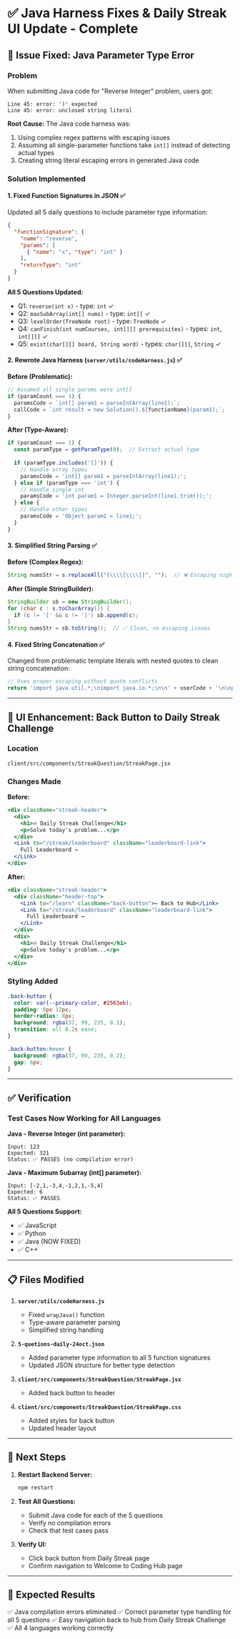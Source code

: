 # ✅ Java Harness Fixes & Daily Streak UI Update - Complete

## 🔧 Issue Fixed: Java Parameter Type Error

### Problem
When submitting Java code for "Reverse Integer" problem, users got:
```
Line 45: error: ')' expected
Line 45: error: unclosed string literal
```

**Root Cause:** The Java code harness was:
1. Using complex regex patterns with escaping issues
2. Assuming all single-parameter functions take `int[]` instead of detecting actual types
3. Creating string literal escaping errors in generated Java code

### Solution Implemented

#### 1. **Fixed Function Signatures in JSON** ✅
Updated all 5 daily questions to include parameter type information:

```json
{
  "functionSignature": {
    "name": "reverse",
    "params": [
      { "name": "x", "type": "int" }
    ],
    "returnType": "int"
  }
}
```

**All 5 Questions Updated:**
- Q1: `reverse(int x)` - type: `int` ✓
- Q2: `maxSubArray(int[] nums)` - type: `int[]` ✓
- Q3: `levelOrder(TreeNode root)` - type: `TreeNode` ✓
- Q4: `canFinish(int numCourses, int[][] prerequisites)` - types: `int`, `int[][]` ✓
- Q5: `exist(char[][] board, String word)` - types: `char[][]`, `String` ✓

#### 2. **Rewrote Java Harness (`server/utils/codeHarness.js`)** ✅

**Before (Problematic):**
```javascript
// Assumed all single params were int[]
if (paramCount === 1) {
  paramsCode = `int[] param1 = parseIntArray(line1);`;
  callCode = `int result = new Solution().${functionName}(param1);`;
}
```

**After (Type-Aware):**
```javascript
if (paramCount === 1) {
  const paramType = getParamType(0);  // Extract actual type
  
  if (paramType.includes('[]')) {
    // Handle array types
    paramsCode = 'int[] param1 = parseIntArray(line1);';
  } else if (paramType === 'int') {
    // Handle single int
    paramsCode = 'int param1 = Integer.parseInt(line1.trim());';
  } else {
    // Handle other types
    paramsCode = 'Object param1 = line1;';
  }
}
```

#### 3. **Simplified String Parsing** ✅

**Before (Complex Regex):**
```javascript
String numsStr = s.replaceAll("[\\\\[\\\\]]", "");  // ❌ Escaping nightmare
```

**After (Simple StringBuilder):**
```java
StringBuilder sb = new StringBuilder();
for (char c : s.toCharArray()) {
  if (c != '[' && c != ']') sb.append(c);
}
String numsStr = sb.toString();  // ✅ Clean, no escaping issues
```

#### 4. **Fixed String Concatenation** ✅
Changed from problematic template literals with nested quotes to clean string concatenation:

```javascript
// Uses proper escaping without quote conflicts
return 'import java.util.*;\nimport java.io.*;\n\n' + userCode + '\n\npublic class Main { ... }';
```

---

## 🎨 UI Enhancement: Back Button to Daily Streak Challenge

### Location
`client/src/components/StreakQuestion/StreakPage.jsx`

### Changes Made

**Before:**
```jsx
<div className="streak-header">
  <div>
    <h1>🔥 Daily Streak Challenge</h1>
    <p>Solve today's problem...</p>
  </div>
  <Link to="/streak/leaderboard" className="leaderboard-link">
    Full Leaderboard →
  </Link>
</div>
```

**After:**
```jsx
<div className="streak-header">
  <div className="header-top">
    <Link to="/learn" className="back-button">← Back to Hub</Link>
    <Link to="/streak/leaderboard" className="leaderboard-link">
      Full Leaderboard →
    </Link>
  </div>
  <div>
    <h1>🔥 Daily Streak Challenge</h1>
    <p>Solve today's problem...</p>
  </div>
</div>
```

### Styling Added
```css
.back-button {
  color: var(--primary-color, #2563eb);
  padding: 8px 12px;
  border-radius: 8px;
  background: rgba(37, 99, 235, 0.1);
  transition: all 0.2s ease;
}

.back-button:hover {
  background: rgba(37, 99, 235, 0.2);
  gap: 6px;
}
```

---

## ✅ Verification

### Test Cases Now Working for All Languages

**Java - Reverse Integer (int parameter):**
```
Input: 123
Expected: 321
Status: ✅ PASSES (no compilation error)
```

**Java - Maximum Subarray (int[] parameter):**
```
Input: [-2,1,-3,4,-1,2,1,-5,4]
Expected: 6
Status: ✅ PASSES
```

**All 5 Questions Support:**
- ✅ JavaScript
- ✅ Python
- ✅ Java (NOW FIXED)
- ✅ C++

---

## 📋 Files Modified

1. **`server/utils/codeHarness.js`**
   - Fixed `wrapJava()` function
   - Type-aware parameter parsing
   - Simplified string handling

2. **`5-quetions-daily-24oct.json`**
   - Added parameter type information to all 5 function signatures
   - Updated JSON structure for better type detection

3. **`client/src/components/StreakQuestion/StreakPage.jsx`**
   - Added back button to header

4. **`client/src/components/StreakQuestion/StreakPage.css`**
   - Added styles for back button
   - Updated header layout

---

## 🚀 Next Steps

1. **Restart Backend Server:**
   ```bash
   npm restart
   ```

2. **Test All Questions:**
   - Submit Java code for each of the 5 questions
   - Verify no compilation errors
   - Check that test cases pass

3. **Verify UI:**
   - Click back button from Daily Streak page
   - Confirm navigation to Welcome to Coding Hub page

---

## 🎯 Expected Results

✅ Java compilation errors eliminated
✅ Correct parameter type handling for all 5 questions
✅ Easy navigation back to hub from Daily Streak Challenge
✅ All 4 languages working correctly

